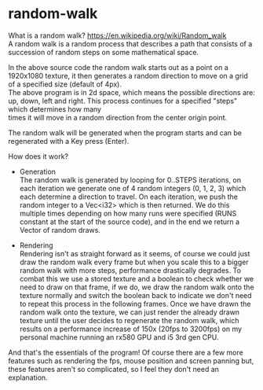 # random-walk

What is a random walk? <https://en.wikipedia.org/wiki/Random_walk>  
A random walk is a random process that describes a path that consists of a succession of random steps on some mathematical space.  

In the above source code the random walk starts out as a point on a 1920x1080 texture, it then generates a random direction to move on a grid of a specified size (default of 4px).  
The above program is in 2d space, which means the possible directions are: up, down, left and right. This process continues for a specified "steps" which determines how many  
times it will move in a random direction from the center origin point.  

The random walk will be generated when the program starts and can be regenerated with a Key press (Enter).  

How does it work?

- Generation  
The random walk is generated by looping for 0..STEPS iterations, on each iteration we generate one of 4 random integers (0, 1, 2, 3) which each determine a direction to travel. 
On each iteration, we push the random integer to a Vec<i32\> which is then returned. We do this multiple times depending on how many runs were specified (RUNS constant at the start of the source code), and in the end we return a Vector of random draws.

- Rendering  
Rendering isn't as straight forward as it seems, of course we could just draw the random walk every frame but when you scale this to a bigger random walk with more steps, performance drastically degrades. To combat this we use a stored texture and a boolean to check whether we need to draw on that frame, if we do, we draw the random walk onto the texture normally and switch the boolean back to indicate we don't need to repeat this process in the following frames. Once we have drawn the random walk onto the texture, we can just render the already drawn texture until the user decides to regenerate the random walk, which results on a performance increase of 150x (20fps to 3200fps) on my personal machine running an rx580 GPU and i5 3rd gen CPU.  

And that's the essentials of the program! Of course there are a few more features such as rendering the fps, mouse position and screen panning but, these features aren't so complicated, so I feel they don't need an explanation.